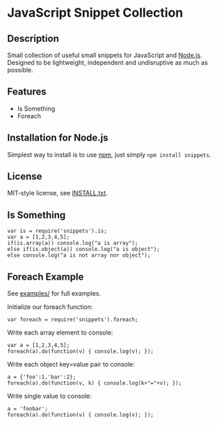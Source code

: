 JavaScript Snippet Collection
=============================

Description
-----------

Small collection of useful small snippets for JavaScript and 
[Node.js](http://www.nodejs.org). Designed to be lightweight, independent and 
undisruptive as much as possible.

Features
--------

* Is Something
* Foreach

Installation for Node.js
------------------------

Simplest way to install is to use [npm](http://npmjs.org/), just simply `npm install snippets`.

License
-------

MIT-style license, see [INSTALL.txt](http://github.com/jheusala/js-snippets/blob/master/LICENSE.txt).

Is Something
------------

	var is = require('snippets').is;
	var a = [1,2,3,4,5];
	if(is.array(a)) console.log("a is array");
	else if(is.object(a)) console.log("a is object");
	else console.log("a is not array nor object");

Foreach Example
---------------

See [examples/](http://github.com/jheusala/js-snippets/tree/master/examples) for full examples.

Initialize our foreach function:

	var foreach = require('snippets').foreach;

Write each array element to console:

	var a = [1,2,3,4,5];
	foreach(a).do(function(v) { console.log(v); });
  
Write each object key=value pair to console:

	a = {'foo':1,'bar':2};
	foreach(a).do(function(v, k) { console.log(k+"="+v); });

Write single value to console:

	a = 'foobar';
	foreach(a).do(function(v) { console.log(v); });

